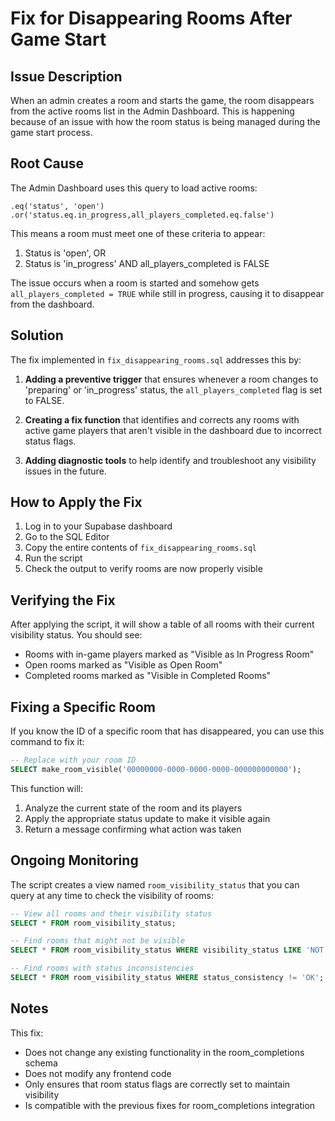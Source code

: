 # Fix for Disappearing Rooms After Game Start

## Issue Description

When an admin creates a room and starts the game, the room disappears from the active rooms list in the Admin Dashboard. This is happening because of an issue with how the room status is being managed during the game start process.

## Root Cause

The Admin Dashboard uses this query to load active rooms:
```
.eq('status', 'open')
.or('status.eq.in_progress,all_players_completed.eq.false')
```

This means a room must meet one of these criteria to appear:
1. Status is 'open', OR
2. Status is 'in_progress' AND all_players_completed is FALSE

The issue occurs when a room is started and somehow gets `all_players_completed = TRUE` while still in progress, causing it to disappear from the dashboard.

## Solution

The fix implemented in `fix_disappearing_rooms.sql` addresses this by:

1. **Adding a preventive trigger** that ensures whenever a room changes to 'preparing' or 'in_progress' status, the `all_players_completed` flag is set to FALSE.

2. **Creating a fix function** that identifies and corrects any rooms with active game players that aren't visible in the dashboard due to incorrect status flags.

3. **Adding diagnostic tools** to help identify and troubleshoot any visibility issues in the future.

## How to Apply the Fix

1. Log in to your Supabase dashboard
2. Go to the SQL Editor
3. Copy the entire contents of `fix_disappearing_rooms.sql`
4. Run the script
5. Check the output to verify rooms are now properly visible

## Verifying the Fix

After applying the script, it will show a table of all rooms with their current visibility status. You should see:

- Rooms with in-game players marked as "Visible as In Progress Room"
- Open rooms marked as "Visible as Open Room"
- Completed rooms marked as "Visible in Completed Rooms"

## Fixing a Specific Room

If you know the ID of a specific room that has disappeared, you can use this command to fix it:

```sql
-- Replace with your room ID
SELECT make_room_visible('00000000-0000-0000-0000-000000000000');
```

This function will:
1. Analyze the current state of the room and its players
2. Apply the appropriate status update to make it visible again
3. Return a message confirming what action was taken

## Ongoing Monitoring

The script creates a view named `room_visibility_status` that you can query at any time to check the visibility of rooms:

```sql
-- View all rooms and their visibility status
SELECT * FROM room_visibility_status;

-- Find rooms that might not be visible
SELECT * FROM room_visibility_status WHERE visibility_status LIKE 'NOT VISIBLE%';

-- Find rooms with status inconsistencies
SELECT * FROM room_visibility_status WHERE status_consistency != 'OK';
```

## Notes

This fix:
- Does not change any existing functionality in the room_completions schema
- Does not modify any frontend code
- Only ensures that room status flags are correctly set to maintain visibility
- Is compatible with the previous fixes for room_completions integration 